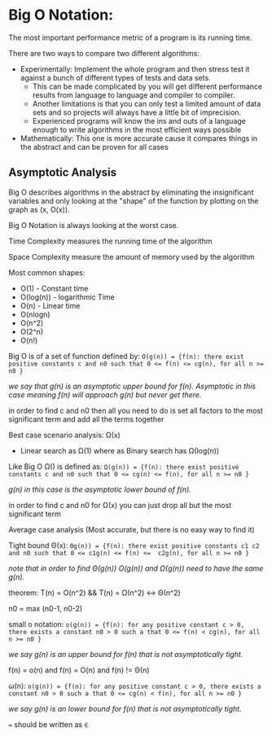 # Big O Notation:
The most important performance metric of a program is its running time.

There are two ways to compare two different algorithms:
* Experimentally: Implement the whole program and then stress test it against a bunch of different types of tests and data sets.
    * This can be made complicated by you will get different performance results from language to language and compiler to compiler.
    * Another limitations is that you can only test a limited amount of data sets and so projects will always have a little bit of imprecision.
    * Experienced programs will know the ins and outs of a language enough to write algorithms in the most efficient ways possible
* Mathematically: This one is more accurate cause it compares things in the abstract and can be proven for all cases

## Asymptotic Analysis  

Big O describes algorithms in the abstract by eliminating the insignificant variables and only looking at the "shape" of the function by plotting on the graph as (x, O(x)).

Big O Notation is always looking at the worst case.

Time Complexity measures the running time of the algorithm

Space Complexity measure the amount of memory used by the algorithm

Most common shapes:
* O(1) - Constant time
* O(log(n)) - logarithmic Time
* O(n) - Linear time
* O(nlogn)
* O(n^2)
* O(2^n)
* O(n!)

Big O is of a set of function defined by:
`O(g(n)) = {f(n): there exist positive constants c and n0 such that 0 <= f(n) <= cg(n), for all n >= n0 }`

*we say that g(n) is an asymptotic upper bound for f(n). Asymptotic in this case meaning f(n) will approach g(n) but never get there.*

in order to find c and n0 then all you need to do is set all factors to the most significant term and add all the terms together

Best case scenario analysis: Ω(x)
* Linear search as Ω(1) where as Binary search has Ω(log(n))

Like Big O Ω() is defined as: `Ω(g(n)) = {f(n): there exist positive constants c and n0 such that 0 <= cg(n) <= f(n), for all n >= n0 }`

*g(n) in this case is the asymptotic lower bound of f(n).*

in order to find c and n0 for Ω(x) you can just drop all but the most significant term

Average case analysis (Most accurate, but there is no easy way to find it)

Tight bound Θ(x): `Θg(n)) = {f(n): there exist positive constants c1 c2 and n0 such that 0 <= c1g(n) <= f(n) <=  c2g(n), for all n >= n0 }`

*note that in order to find Θ(g(n)) O(g(n)) and Ω(g(n)) need to have the same g(n).*

theorem: T(n) = O(n^2) && T(n) = Ω(n^2) ↔ Θ(n^2)

n0 = max (n0-1, n0-2)


small o notation: `o(g(n)) = {f(n): for any positive constant c > 0, there exists a constant n0 > 0 such a that 0 <= f(n) < cg(n), for all n >= n0 }`

*we say g(n) is an upper bound for f(n) that is not asymptotically tight.*

f(n) = o(n) and f(n) = O(n) and f(n) != Θ(n)

ω(n): `o(g(n)) = {f(n): for any positive constant c > 0, there exists a constant n0 > 0 such a that 0 <= cg(n) < f(n), for all n >= n0 }`

*we say g(n) is an lower bound for f(n) that is not asymptotically tight.*

`=` should be written as `∈ `

